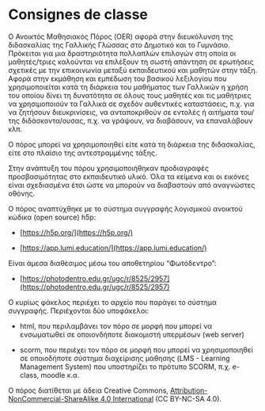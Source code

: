 # Consignes de classe

  

Ο Ανοικτός Μαθησιακός Πόρος (OER) αφορά στην διευκόλυνση της διδασκαλίας της Γαλλικής Γλώσσας στο Δημοτικό και το Γυμνάσιο. Πρόκειται για μια δραστηριότητα πολλαπλών επιλογών στη οποία οι μαθητές/τριες καλούνται να επιλέξουν τη σωστή απάντηση σε ερωτήσεις σχετικές με την επικοινωνία μεταξύ εκπαιδευτικού και μαθητών στην τάξη. Αφορά στην εκμάθηση και εμπέδωση του βασικού λεξιλογίου που χρησιμοποιείται κατά τη διάρκεια του μαθήματος των Γαλλικών η χρήση του οποίου δίνει τη δυνατότητα σε όλους τους μαθητές και τις μαθήτριες να χρησιμοποιούν τα Γαλλικά σε σχεδόν αυθεντικές καταστάσεις, π.χ. για να ζητήσουν διευκρινίσεις, να ανταποκριθούν σε εντολές ή αιτήματα του/της διδάσκοντα/ουσας, π.χ. να γράψουν, να διαβάσουν, να επαναλάβουν κλπ.

  

Ο πόρος μπορεί να χρησιμοποιηθεί είτε κατά τη διάρκεια της διδασκαλίας, είτε στο πλαίσιο της αντεστραμμένης τάξης.

  

Στην ανάπτυξη του πόρου χρησιμοποιήθηκαν προδιαγραφές προσβασιμότητας στο εκπαιδευτικό υλικό. Όλα τα κείμενα και οι εικόνες είναι σχεδιασμένα έτσι ώστε να μπορούν να διαβαστούν από αναγνώστες οθόνης.

  

Ο πόρος αναπτύχθηκε με το σύστημα συγγραφής λογισμικού ανοικτού κώδικα (open source) h5p:

-   [https://h5p.org/](https://h5p.org/)
    
-   [https://app.lumi.education/](https://app.lumi.education/)
    

  

Είναι άμεσα διαθέσιμος μέσω του αποθετηρίου “Φωτόδεντρο”:

-   [https://photodentro.edu.gr/ugc/r/8525/2957](https://photodentro.edu.gr/ugc/r/8525/2957)
    

  

Ο κυρίως φάκελος περιέχει το αρχείο που παράγει το σύστημα συγγραφής. Περιέχονται δύο υποφάκελοι:

-   html, που περιλαμβάνει τον πόρο σε μορφή που μπορεί να ενσωματωθεί σε οποιονδήποτε διακομιστή υπερμέσων (web server)
    
-   scorm, που περιέχει τον πόρο σε μορφή που μπορεί να χρησιμοποιηθεί σε οποιοδήποτε σύστημα διαχείρισης μάθησης (LMS - Learning Management System) που υποστηρίζει το πρότυπο SCORM, π.χ. e-class, moodle κ.α.
    

  

Ο πόρος διατίθεται με άδεια Creative Commons, [Attribution-NonCommercial-ShareAlike 4.0 International](http://creativecommons.org/licenses/by-nc-sa/4.0) (CC BY-NC-SA 4.0).
